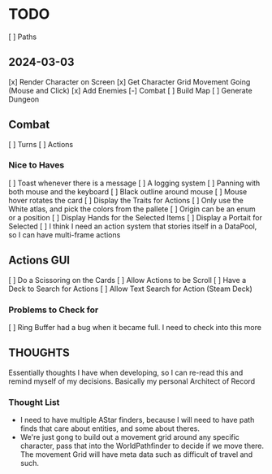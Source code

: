 # TODO

[ ] Paths
## 2024-03-03

[x] Render Character on Screen
[x] Get Character Grid Movement Going (Mouse and Click)
[x] Add Enemies
[-] Combat
[ ] Build Map
[ ] Generate Dungeon

## Combat

[ ] Turns
[ ] Actions

### Nice to Haves

[ ] Toast whenever there is a message
[ ] A logging system
[ ] Panning with both mouse and the keyboard
[ ] Black outline around mouse
[ ] Mouse hover rotates the card
[ ] Display the Traits for Actions
[ ] Only use the White atlas, and pick the colors from the pallete
[ ] Origin can be an enum or a position
[ ] Display Hands for the Selected Items
[ ] Display a Portait for Selected
[ ] I think I need an action system that stories itself in a DataPool, so I can have
multi-frame actions

## Actions GUI
[ ] Do a Scissoring on the Cards
[ ] Allow Actions to be Scroll
[ ] Have a Deck to Search for Actions
[ ] Allow Text Search for Action (Steam Deck)

### Problems to Check for

[ ] Ring Buffer had a bug when it became full. I need to check into this more

## THOUGHTS

Essentially thoughts I have when developing, so I can re-read this and remind
myself of my decisions. Basically my personal Architect of Record

### Thought List

- I need to have multiple AStar finders, because I will need to have path finds that care about entities,
and some about theres.
- We're just gong to build out a movement grid around any specific character,
pass that into the WorldPathfinder to decide if we move there.
The movement Grid will have meta data such as difficult of travel and such.
